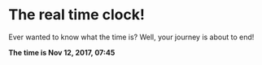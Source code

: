 # The real time clock!

Ever wanted to know what the time is? Well, your journey is about to end!

**The time is Nov 12, 2017, 07:45**